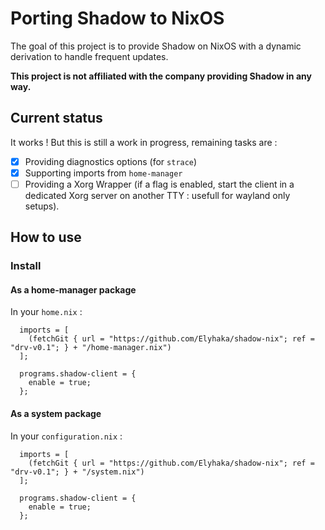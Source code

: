 # Porting Shadow to NixOS

The goal of this project is to provide Shadow on NixOS with a dynamic derivation to handle frequent updates.

**This project is not affiliated with the company providing Shadow in any way.**

## Current status

It works ! But this is still a work in progress, remaining tasks are :

 - [X] Providing diagnostics options (for `strace`) 
 - [X] Supporting imports from `home-manager`
 - [ ] Providing a Xorg Wrapper (if a flag is enabled, start the client in a dedicated Xorg server on another TTY : usefull for wayland only setups).

## How to use

### Install

#### As a home-manager package

In your `home.nix` :

```
  imports = [
    (fetchGit { url = "https://github.com/Elyhaka/shadow-nix"; ref = "drv-v0.1"; } + "/home-manager.nix")
  ];

  programs.shadow-client = {
    enable = true;
  };
```

#### As a system package

In your `configuration.nix` :

```
  imports = [
    (fetchGit { url = "https://github.com/Elyhaka/shadow-nix"; ref = "drv-v0.1"; } + "/system.nix")
  ];

  programs.shadow-client = {
    enable = true;
  };
```
